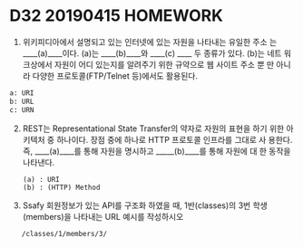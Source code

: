 # D32 20190415  HOMEWORK

1. 위키피디아에서 설명되고 있는 인터넷에 있는 자원을 나타내는 유일한 주소
    는 ____(a)____이다. (a)는 ____(b)____와 ____(c) ____ 두 종류가 있다. (b)는 네트
    워크상에서 자원이 어디 있는지를 알려주기 위한 규약으로 웹 사이트 주소 뿐
    만 아니라 다양한 프로토콜(FTP/Telnet 등)에서도 활용된다.

  ```python
  a: URI
  b: URL
  c: URN
  ```

  

2. REST는 Representational State Transfer의 약자로 자원의 표현을 하기 위한
    아키텍처 중 하나이다. 장점 중에 하나로 HTTP 프로토콜 인프라를 그대로 사
    용한다. 즉, ____(a)____를 통해 자원을 명시하고 _____(b)____를 통해 자원에 대
    한 동작을 나타낸다.

     ```
     (a) : URI
     (b) : (HTTP) Method
     ```

3. Ssafy 회원정보가 있는 API를 구조화 하였을 때, 1반(classes)의 3번 학생
    (members)을 나타내는 URL 예시를 작성하시오

  

```
   /classes/1/members/3/
```